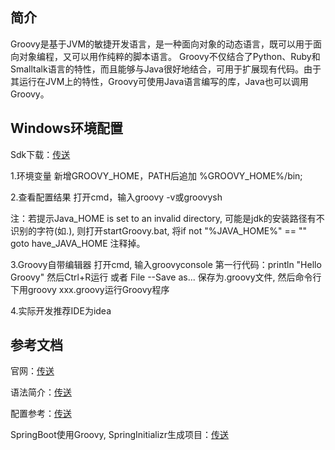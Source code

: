 ## 简介
Groovy是基于JVM的敏捷开发语言，是一种面向对象的动态语言，既可以用于面向对象编程，又可以用作纯粹的脚本语言。
Groovy不仅结合了Python、Ruby和Smalltalk语言的特性，而且能够与Java很好地结合，可用于扩展现有代码。由于其运行在JVM上的特性，Groovy可使用Java语言编写的库，Java也可以调用Groovy。


## Windows环境配置
Sdk下载：[传送](https://groovy.apache.org/download.html)

1.环境变量
新增GROOVY_HOME，PATH后追加 %GROOVY_HOME%/bin;

2.查看配置结果
打开cmd，输入groovy -v或groovysh

注：若提示Java_HOME is set to an invalid directory, 可能是jdk的安装路径有不识别的字符(如.), 则打开startGroovy.bat, 将if not "%JAVA_HOME%" == "" goto have_JAVA_HOME 注释掉。

3.Groovy自带编辑器 
打开cmd, 输入groovyconsole
第一行代码：println "Hello Groovy" 然后Ctrl+R运行
或者 File --Save as... 保存为.groovy文件, 然后命令行下用groovy xxx.groovy运行Groovy程序

4.实际开发推荐IDE为idea


## 参考文档
官网：[传送](http://www.groovy-lang.org/)

语法简介：[传送](https://www.jianshu.com/p/e8dec95c4326)

配置参考：[传送](https://blog.csdn.net/qq_27828109/article/details/77892295)

SpringBoot使用Groovy, SpringInitializr生成项目：[传送](https://start.spring.io/) 